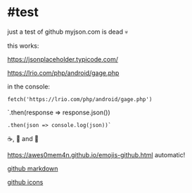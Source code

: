 #test
====

just a test of github
myjson.com is dead :skull:

this works:

https://jsonplaceholder.typicode.com/

https://lrio.com/php/android/gage.php
  
in the console:
  
`fetch('https://lrio.com/php/android/gage.php')`

  `.then(response => response.json())

    .then(json => console.log(json))`

:coffee:, :beer: and :dancer:

https://awes0mem4n.github.io/emojis-github.html automatic!

[github markdown](https://guides.github.com/features/mastering-markdown/)

[github icons](https://awes0mem4n.github.io/emojis-github.html)
